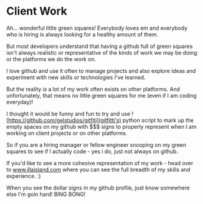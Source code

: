 # Client Work
Ah... wonderful little green squares! Everybody loves em and everybody who is hiring is always looking for a healthy amount of them.

But most developers understand that having a github full of green squares isn't always realistic or representative of the kinds of work we may be doing or the platforms we do the work on.

I love github and use it often to manage projects and also explore ideas and experiment with new skills or technologies I've learned.

But the reality is a lot of my work often exists on other platforms. And unfortunately, that means no little green squares for me (even if I am coding everyday)!

I thought it would be funny and fun to try and use ![https://github.com/gelstudios/gitfiti](gitfitti's) python script to mark up the empty spaces on my github with $$$ signs to properly represent when I am working on client projects or on other platforms. ![]()


So if you are a hiring manager or fellow engineer snooping on my green squares to see if I actually code - yes i do, just not always on github.

If you'd like to see a more cohesive representation of my work - head over to www.illaisland.com where you can see the full breadth of my skills and experience. :)

When you see the dollar signs in my github profile, just know somewhere else I'm goin hard! BING BONG!

![]()
